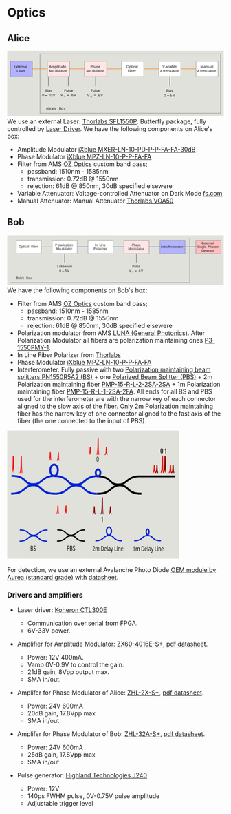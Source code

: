 # Optics


## Alice
![](pics/optics_alice.svg)
We use an external Laser: [Thorlabs SFL1550P](https://www.thorlabs.com/thorproduct.cfm?partnumber=SFL1550P). Butterfly package, fully controlled by [Laser Driver](https://www.koheron.com/photonics/ctl300e-industrial-laser-controller).
We have the following components on Alice's box:
- Amplitude Modulator  [iXblue MXER-LN-10-PD-P-P-FA-FA-30dB](https://www.ixblue.com/photonics-space/intensity-modulators/)
- Phase Modulator  [iXblue MPZ-LN-10-P-P-FA-FA](https://www.ixblue.com/photonics-space/phase-modulators/)
- Filter from AMS [OZ Optics](https://shop.amstechnologies.com/FF-Fixed-Filters/SW10901) custom band pass; 
    - passband: 1510nm - 1585nm
    - transmission: 0.72dB @ 1550nm
    - rejection: 61dB @ 850nm, 30dB specified elsewere
- Variable Attenuator: Voltage-controlled Attenuator on Dark Mode [fs.com](https://www.fs.com/fr/products/35199.html)
- Manual Attenuator: Manual Attenuator [Thorlabs VOA50](https://www.thorlabs.com/thorproduct.cfm?partnumber=VOA50PM-APC)


## Bob 
![](pics/optics_bob.svg)
We have the following components on Bob's box:
- Filter from AMS [OZ Optics](https://shop.amstechnologies.com/FF-Fixed-Filters/SW10901) custom band pass; 
    - passband: 1510nm - 1585nm
    - transmission: 0.72dB @ 1550nm
    - rejection: 61dB @ 850nm, 30dB specified elsewere
- Polarization modulator from  AMS [LUNA (General Photonics)](https://shop.amstechnologies.com/PCD-M02-Polarization-Controller/SW11286). 
After Polarization Modulator all fibers are polarization maintaining ones [P3-1550PMY-1](https://www.thorlabs.com/thorproduct.cfm?partnumber=P3-1550PM-FC-1).
- In Line Fiber Polarizer from [Thorlabs](https://www.thorlabs.com/thorproduct.cfm?partnumber=ILP1550PM-APC)
- Phase Modulator  [iXblue MPZ-LN-10-P-P-FA-FA](https://www.ixblue.com/photonics-space/phase-modulators/)
- Interferometer. Fully passive  with two [Polarization maintaining beam splitters PN1550R5A2 (BS)](https://www.thorlabs.com/thorproduct.cfm?partnumber=PN1550R5A2) + one [Polarized Beam Splitter (PBS)](https://www.thorlabs.de/thorproduct.cfm?partnumber=PBC1550SM-APC) + 2m Polarization maintaining fiber [PMP-15-R-L-2-2SA-2SA](https://www.afwoptics.com.au/index.php?route=product/product&product_id=881) + 1m Polarization maintaining fiber [PMP-15-R-L-1-2SA-2FA](https://www.afwoptics.com.au/index.php?route=product/category&path=65). All ends for all BS and PBS used for the interferometer are with the narrow key of each connector aligned to the slow axis of the fiber. Only 2m Polarization maintaining fiber has the narrow key of one connector aligned to the fast axis of the fiber (the one connected to the input of PBS)
<img src="pics/Interferometer.svg" width=400>

For detection, we use an external Avalanche Photo Diode [OEM module by Aurea (standard grade)](https://www.aureatechnology.com/en/products/oem-photon-counter.html) with [datasheet](https://www.aureatechnology.com/images/produits/AUREA_Datasheet_OEM_NIR_2020_A4.pdf).

### Drivers and amplifiers
- Laser driver: [Koheron CTL300E](https://www.koheron.com/photonics/ctl300e-industrial-laser-controller)
	- Communication over serial from FPGA.
	- 6V-33V power.

- Amplifier for Amplitude Modulator: [ZX60-4016E-S+](https://www.minicircuits.com/WebStore/dashboard.html?model=ZX60-4016E-S%2B), [pdf datasheet](https://www.minicircuits.com/pdfs/ZX60-4016E-S+.pdf).
	- Power: 12V 400mA.
	- Vamp 0V-0.9V to control the gain.
	- 21dB gain, 8Vpp output max.
	- SMA in/out.

- Amplifer for Phase Modulator of Alice: [ZHL-2X-S+](https://www.minicircuits.com/WebStore/dashboard.html?model=ZHL-2X-S%2B), [pdf datasheet](https://www.minicircuits.com/pdfs/ZHL-2-S+.pdf).
	- Power: 24V 600mA
	- 20dB gain, 17.8Vpp max
	- SMA in/out

- Amplifer for Phase Modulator of Bob: [ZHL-32A-S+](https://www.minicircuits.com/WebStore/dashboard.html?model=ZHL-32A-S%2B), [pdf datasheet](https://www.minicircuits.com/pdfs/ZHL-32A+.pdf).

	- Power: 24V 600mA
	- 25dB gain, 17.8Vpp max
	- SMA in/out

- Pulse generator: [Highland Technologies J240](https://www.highlandtechnology.com/Product/J240)
	- Power: 12V
	- 140ps FWHM pulse, 0V-0.75V pulse amplitude
	- Adjustable trigger level













